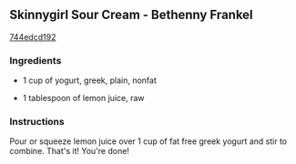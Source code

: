 ## Skinnygirl Sour Cream - Bethenny Frankel

[744edcd192](http://www.food.com/recipe/skinnygirl-sour-cream-bethenny-frankel-431710)

### Ingredients

 - 1 cup of yogurt, greek, plain, nonfat

 - 1 tablespoon of lemon juice, raw

### Instructions

Pour or squeeze lemon juice over 1 cup of fat free greek yogurt and stir to combine. That's it! You're done!